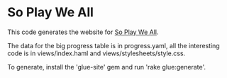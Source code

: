 So Play We All
==============

This code generates the website for [So Play We All](http://www.soplayweall.com).

The data for the big progress table is in progress.yaml, all the interesting code is in views/index.haml and views/stylesheets/style.css.

To generate, install the 'glue-site' gem and run 'rake glue:generate'.

